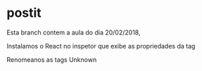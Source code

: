 # postit

Esta branch contem a aula do dia 20/02/2018, 

Instalamos o React no inspetor que exibe as propriedades da tag

Renomeanos as tags Unknown
